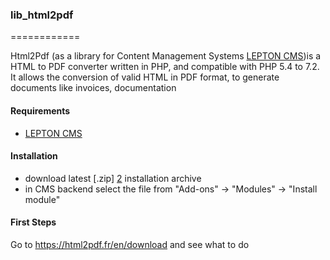 ### lib_html2pdf
============

Html2Pdf (as a library for Content Management Systems [LEPTON CMS][1])is a HTML to PDF converter written in PHP, and compatible with PHP 5.4 to 7.2.<br />
It allows the conversion of valid HTML in PDF format, to generate documents like invoices, documentation

#### Requirements

* [LEPTON CMS][1]

#### Installation

* download latest [.zip] [2] installation archive
* in CMS backend select the file from "Add-ons" -> "Modules" -> "Install module"

#### First Steps

Go to https://html2pdf.fr/en/download and see what to do

[1]: http://lepton-cms.org "LEPTON CMS"
[2]: http://www.lepton-cms.com/lepador/libraries/lib_html2pdf.php


